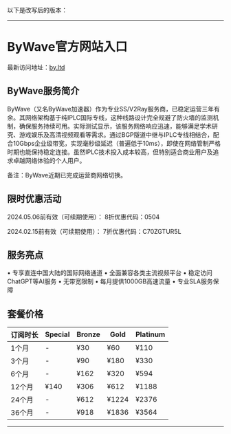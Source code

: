 以下是改写后的版本：

---

# ByWave官方网站入口

最新访问地址：[by.ltd](https://url.gogogomiao.one/QYTN)

## ByWave服务简介

ByWave（又名ByWave加速器）作为专业SS/V2Ray服务商，已稳定运营三年有余。其网络架构基于纯IPLC国际专线，这种线路设计完全规避了防火墙的监测机制，确保服务持续可用。实际测试显示，该服务网络响应迅速，能够满足学术研究、游戏娱乐及高清视频观看等需求。通过BGP隧道中继与IPLC专线相结合，配合10Gbps企业级带宽，实现毫秒级延迟（普遍低于10ms），即使在网络管制严格时期也能保持稳定连接。虽然IPLC技术投入成本较高，但特别适合商业用户及追求卓越网络体验的个人用户。

备注：ByWave近期已完成运营商网络切换。

## 限时优惠活动

2024.05.06前有效（可续期使用）：
8折优惠代码：0504

2024.02.15前有效（可续期使用）：
7折优惠代码：C70ZGTUR5L

## 服务亮点

• 专享直连中国大陆的国际网络通道
• 全面兼容各类主流视频平台
• 稳定访问ChatGPT等AI服务
• 无带宽限制
• 每月提供1000GB高速流量
• 专业SLA服务保障

## 套餐价格

| 订阅时长 | Special | Bronze | Gold | Platinum |
|----------|---------|--------|------|----------|
| 1个月    | -       | ¥30    | ¥60  | ¥110     |
| 3个月    | -       | ¥90    | ¥180 | ¥330     |
| 6个月    | -       | ¥162   | ¥320 | ¥594     |
| 12个月   | ¥140    | ¥306   | ¥612 | ¥1188    |
| 24个月   | -       | ¥612   | ¥1224| ¥2376    |
| 36个月   | -       | ¥918   | ¥1836| ¥3564    |

---